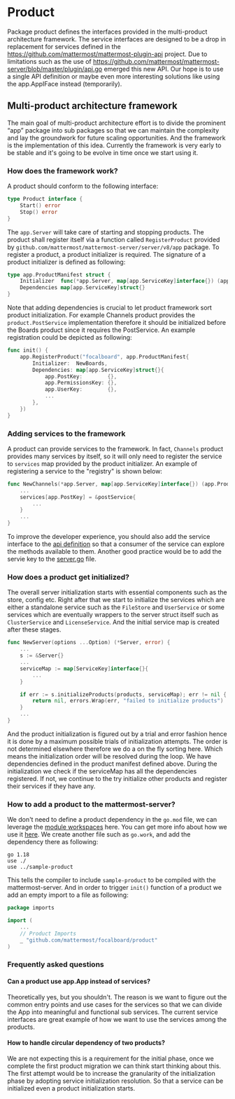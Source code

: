 # Product

Package product defines the interfaces provided in the multi-product architecture framework. The service interfaces are designed to be a drop in replacement for services defined in the https://github.com/mattermost/mattermost-plugin-api project. Due to limitations such as the use of https://github.com/mattermost/mattermost-server/blob/master/plugin/api.go emerged this new API. Our hope is to use a single API definition or maybe even more interesting solutions like using the app.AppIFace instead (temporarily).

## Multi-product architecture framework

The main goal of multi-product architecture effort is to divide the prominent “app” package into sub packages so that we can maintain the complexity and lay the groundwork for future scaling opportunities. And the framework is the implementation of this idea. Currently the framework is very early to be stable and it's going to be evolve in time once we start using it.

### How does the framework work?

A product should conform to the following interface:

```Go
type Product interface {
	Start() error
	Stop() error
}
```

The `app.Server` will take care of starting and stopping products. The product shall register itself via a function called `RegisterProduct` provided by `github.com/mattermost/mattermost-server/server/v8/app` package. To register a product,
a product initializer is required. The signature of a product initializer is defined as following:

```Go
type app.ProductManifest struct {
	Initializer  func(*app.Server, map[app.ServiceKey]interface{}) (app.Product, error)
	Dependencies map[app.ServiceKey]struct{}
}
```

Note that adding dependencies is crucial to let product framework sort product initialization. For example Channels product provides the `product.PostService` implementation therefore it should be initialized before the Boards product since it requires the PostService. An example registration could be depicted as following:

```Go
func init() {
	app.RegisterProduct("focalboard", app.ProductManifest{
		Initializer:  NewBoards,
		Dependencies: map[app.ServiceKey]struct{}{
            app.PostKey:        {},
			app.PermissionsKey: {},
			app.UserKey:        {},
			...
        },
	})
}
```

### Adding services to the framework

A product can provide services to the framework. In fact, `Channels` product provides many services by itself, so it will only need to register the service to `services` map provided by the product initializer. An example of registering a service to the "registry" is shown below:

```Go
func NewChannels(*app.Server, map[app.ServiceKey]interface{}) (app.Product, error){
	...
	services[app.PostKey] = &postService{
		...
	}
	...
}
```

To improve the developer experience, you should also add the service interface to the [api definition](api.go) so that a consumer of the service can explore the methods available to them. Another good practice would be to add the servie key to the [server.go](../app/server.go) file.

### How does a product get initialized?

The overall server initialization starts with essential components such as the store, config etc. Right after that we start to initialize the services which are either a standalone service such as the `FileStore` and `UserService` or some services which are eventually wrappers to the server struct itself such as `ClusterService` and `LicenseService`. And the initial service map is created after these stages.

```Go
func NewServer(options ...Option) (*Server, error) {
	...
	s := &Server{}
	...
	serviceMap := map[ServiceKey]interface{}{
		...
	}

	if err := s.initializeProducts(products, serviceMap); err != nil {
		return nil, errors.Wrap(err, "failed to initialize products")
	}
	...
}
```

And the product initialization is figured out by a trial and error fashion hence it is done by a maximum possible trials of initialization attempts. The order is not determined elsewhere therefore we do a on the fly sorting here. Which means the initialization order will be resolved during the loop.  We have dependencies defined in the product manifest defined above. During the initialization we check if the serviceMap has all the dependencies registered. If not, we continue to the try initialize other products and register their services if they have any.

### How to add a product to the mattermost-server?

We don't need to define a product dependency in the `go.mod` file, we can leverage the [module workspaces](https://go.dev/ref/mod#workspaces) here.  You can get more info about how we use it [here](https://docs.google.com/document/d/1Uwg_dTSNR9mx9ZDx-7osjlD4n3w13cnG6Kpz3ZGXzsM). We create another file such as `go.work`, and add the dependency there as following:

```
go 1.18
use ./
use ../sample-product
```

This tells the compiler to include `sample-product` to be compiled with the mattermost-server. And in order to trigger `init()` function of a product we add an empty import to a file as following:

```Go
package imports

import (
	...
	// Product Imports
	_ "github.com/mattermost/focalboard/product"
)
```

### Frequently asked questions

#### Can a product use app.App instead of services?

Theoretically yes, but you shouldn't. The reason is we want to figure out the common entry points and use cases for the services so that we can divide the App into meaningful and functional sub services. The current service interfaces are great example of how we want to use the services among the products.

#### How to handle circular dependency of two products?

We are not expecting this is a requirement for the initial phase, once we complete the first product migration we can think start thinking about this. The first attempt would be to increase the granularity of the initialization phase by adopting service initialization resolution. So that a service can be initialized even a product initialization starts.
